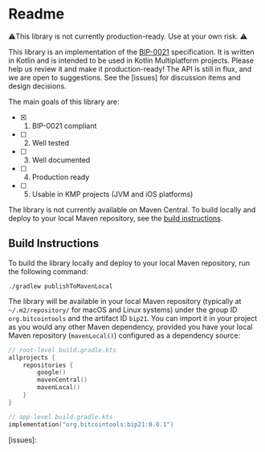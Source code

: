 # Readme
⚠️This library is not currently production-ready. Use at your own risk. ⚠️

This library is an implementation of the [BIP-0021] specification. It is written in Kotlin and is intended to be used in Kotlin Multiplatform projects. Please help us review it and make it production-ready! The API is still in flux, and we are open to suggestions. See the [issues] for discussion items and design decisions.

The main goals of this library are:
- [x] 1. BIP-0021 compliant
- [ ] 2. Well tested
- [ ] 3. Well documented
- [ ] 4. Production ready
- [ ] 5. Usable in KMP projects (JVM and iOS platforms)

The library is not currently available on Maven Central. To build locally and deploy to your local Maven repository, see the [build instructions](#build-instructions).

## Build Instructions
To build the library locally and deploy to your local Maven repository, run the following command:
```shell
./gradlew publishToMavenLocal
```

The library will be available in your local Maven repository (typically at `~/.m2/repository/` for macOS and Linux systems) under the group ID `org.bitcointools` and the artifact ID `bip21`. You can import it in your project as you would any other Maven dependency, provided you have your local Maven repository (`mavenLocal()`) configured as a dependency source:
```kotlin
// root-level build.gradle.kts
allprojects {
    repositories {
        google()
        mavenCentral()
        mavenLocal()
    }
}

// app-level build.gradle.kts
implementation("org.bitcointools:bip21:0.0.1")
```

[BIP-0021]: https://github.com/bitcoin/bips/blob/master/bip-0021.mediawiki
[issues]: 